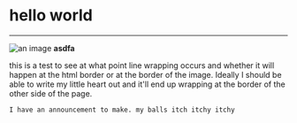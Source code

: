 # hello world

---

![an image](./image.jpg)
**asdfa**

this is a test to see at what point line wrapping occurs and whether it will happen at the html border or at the border of the image. Ideally I should be able to write my little heart out and it'll end up wrapping at the border of the other side of the page.

```
I have an announcement to make. my balls itch itchy itchy
```
